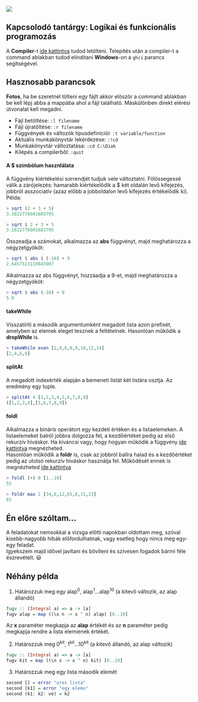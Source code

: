 ![](https://img.shields.io/badge/language-Haskell-blue.svg)

## Kapcsolodó tantárgy: Logikai és funkcionális programozás
A **Compiler**-t [ide kattintva](https://www.haskell.org/downloads) tudod letölteni.
Telepítés után a compiler-t a command ablakban tudod elínditani **Windows**-on a `ghci` parancs segítségével.
## Hasznosabb parancsok
**Fotos**, ha be szeretnél tölteni egy fájlt akkor elöször a command ablakban be kell lépj abba a mappába ahol a fájl található. Máskülönben direkt elérési útvonalat kell megadni.
<br />

- Fájl betöltése:
  `:l filename`
- Fájl újratöltése:
  `:r filename`
- Függvények és változók típusdefiníciói:
  `:t variable/function`
- Aktuális munkakönyvtár lekérdezése:
  `:!cd`
- Munkakönyvtár változtatása:
  `:cd C:\Diak`
- Kilépés a compilerből:
  `:quit`

#### A $ szimbólum hasznlálata
A függvény kiértékelési sorrendjét tudjuk vele változtatni. Fölössegessé válik a zárójelezés: hamarabb kiértékelődik a $ két oldalán levő kifejezés, jobbról asszociatív (azaz előbb a jobboldalon levő kifejezés értékelődik ki). Példa:
``` haskell
> sqrt (2 + 3 + 5)
3.1622776601683795

> sqrt $ 2 + 3 + 5
3.1622776601683795
```

Összeadja a számokat, alkalmazza az **abs** függvényt, majd meghatározza a négyzetgyököt:
``` haskell
> sqrt $ abs $ (-16) + 9
2.6457513110645907
```
Alkalmazza az abs függvényt, hozzáadja a 9-et, majd meghatározza a
négyzetgyököt:
``` haskell
> sqrt $ abs (-16) + 9
5.0
```

#### takeWhile
Visszatíríti a második argumentumként megadott lista azon prefixét, amelyben az elemek eleget tesznek a feltételnek.
Hasonlóan működik a **dropWhile** is.
``` haskell
> takeWhile even [2,4,6,8,9,10,12,14]
[2,4,6,8]
```
#### splitAt
A megadott indexérték alapján a bemeneti listát két listára osztja. Az eredmény egy tuple.
``` haskell
> splitAt 4 [1,2,3,4,5,6,7,8,9]
([1,2,3,4],[5,6,7,8,9])
```
#### foldl
Alkalmazza a bináris operátort egy kezdeti értéken és a listaelemeken. A listaelemeket balról jobbra dolgozza fel, a kezdőértéket pedig az első rekurzív híváskor. Ha kíváncsi vagy, hogy hogyan működik a függvény [ide kattintva](./konyvtari-fuggvenyek-impl/my_foldl.hs) megnézheted.<br>
Hasonlóan működik a **foldr** is, csak az jobbról ballra halad és a kezdőértéket pedig az utolsó rekurzív híváskor használja fel. Működését ennek is megnézheted [ide kattintva](./konyvtari-fuggvenyek-impl/my_foldr.hs)
``` haskell
> foldl (+) 0 [1..10]
55

> foldr max 1 [34,6,12,65,8,11,23]
65
```


## Én előre szóltam...
A feladatokat nemsokkal a vizsga előtti napokban oldottam meg, szóval kisebb-nagyobb hibák előfordulhatnak, vagy esetleg hogy nincs meg egy-egy feladat.<br />
Igyekszem majd idővel javítani és bővíteni és szívesen fogadok bármi féle észrevételt. :smiley:

## Néhány példa
1. Határozzuk meg egy alap<sup>0</sup>, alap<sup>1</sup>...alap<sup>10</sup> (a kitevő változik, az alap állandó)
``` haskell
fugv :: (Integral a) => a -> [a]
fugv alap = map ((\x n -> x ^ n) alap) [0..10]
```
Az **x** paraméter megkapja az **alap** értékét és az **n** paraméter pedig megkapja rendre a lista elemienek értékét.

2. Határozzuk meg 0<sup>kit</sup>, 1<sup>kit</sup>...10<sup>kit</sup> (a kitevő állandó, az alap változik)
``` haskell
fugv :: (Integral a) => a -> [a]
fugv kit = map ((\n x -> x ^ n) kit) [0..10]
```

3. Határozzuk meg egy lista második elemét
``` haskell
second [] = error "ures lista"
second [k1] = error "egy elemu"
second (k1: k2: ve) = k2
```
